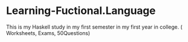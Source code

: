 # Learning-Fuctional.Language
This is my  Haskell study in my first semester in my first year in college. ( Worksheets, Exams, 50Questions) 
